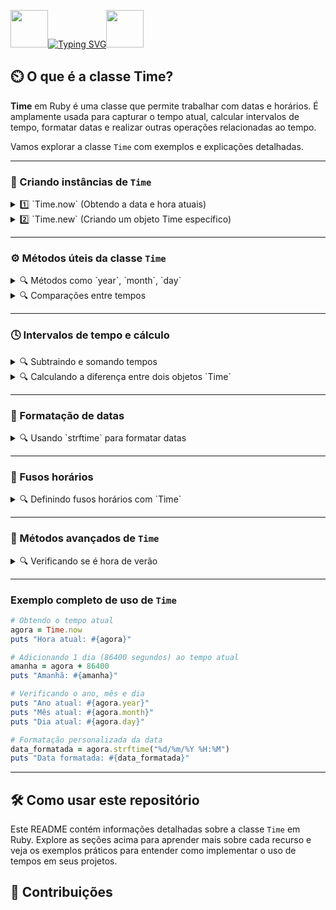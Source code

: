 <img align="margin-right: 100px;" src="https://static.wikia.nocookie.net/tibia/images/a/a9/Giant_Ruby.gif/revision/latest?cb=20181107134532&path-prefix=en&format=original" width="60" height="60">[![Typing SVG](https://readme-typing-svg.herokuapp.com?font=Oswald&weight=500&size=30&pause=1000&color=C00F0F&center=true&vCenter=true&width=435&lines=Times+em+Ruby)](https://git.io/typing-svg)<img align="margin-left: 100px;" src="https://static.wikia.nocookie.net/tibia/images/a/a9/Giant_Ruby.gif/revision/latest?cb=20181107134532&path-prefix=en&format=original" width="60" height="60">

<h2>⏲️ O que é a classe Time?</h2>

**Time** em Ruby é uma classe que permite trabalhar com datas e horários. É amplamente usada para capturar o tempo atual, calcular intervalos de tempo, formatar datas e realizar outras operações relacionadas ao tempo.

Vamos explorar a classe `Time` com exemplos e explicações detalhadas.

---

### 📌 Criando instâncias de `Time`

<details>
<summary>1️⃣ `Time.now` (Obtendo a data e hora atuais)</summary>

O método `Time.now` retorna o horário atual do sistema.

```ruby
time_atual = Time.now
puts time_atual  # Exibe a data e hora atuais
```

</details>

<details>
<summary>2️⃣ `Time.new` (Criando um objeto Time específico)</summary>

Podemos criar uma instância de `Time` para um horário específico usando `Time.new`.

```ruby
tempo_especifico = Time.new(2024, 9, 17, 10, 5, 0)
puts tempo_especifico  # Exibe: 2024-09-17 10:05:00
```

</details>

---

### ⚙️ Métodos úteis da classe `Time`

<details>
<summary>🔍 Métodos como `year`, `month`, `day`</summary>

A classe `Time` permite acessar atributos como ano, mês e dia de uma data.

```ruby
hora_atual = Time.now
puts hora_atual.year  # Exibe o ano atual
puts hora_atual.month # Exibe o mês atual
puts hora_atual.day   # Exibe o dia atual
```

</details>

<details>
<summary>🔍 Comparações entre tempos</summary>

Podemos comparar dois objetos `Time` usando os operadores `>`, `<`, `==`.

```ruby
tempo1 = Time.new(2024, 9, 17)
tempo2 = Time.now

if tempo1 > tempo2
  puts "O tempo1 é posterior a tempo2."
else
  puts "O tempo1 é anterior ou igual a tempo2."
end
```

</details>

---

### 🕓 Intervalos de tempo e cálculo

<details>
<summary>🔍 Subtraindo e somando tempos</summary>

É possível adicionar ou subtrair segundos de um objeto `Time` para calcular novos tempos.

```ruby
tempo_atual = Time.now
futuro = tempo_atual + 60  # Adiciona 60 segundos (1 minuto) ao tempo atual
passado = tempo_atual - 3600  # Subtrai 3600 segundos (1 hora) do tempo atual

puts futuro
puts passado
```

</details>

<details>
<summary>🔍 Calculando a diferença entre dois objetos `Time`</summary>

A diferença entre dois tempos retorna o número de segundos entre eles.

```ruby
inicio = Time.new(2024, 9, 17, 10, 0, 0)
fim = Time.now

diferenca = fim - inicio  # Retorna a diferença em segundos
puts "Diferença em segundos: #{diferenca}"
```

</details>

---

### 🔄 Formatação de datas

<details>
<summary>🔍 Usando `strftime` para formatar datas</summary>

O método `strftime` permite formatar um objeto `Time` em diferentes formatos de data e hora.

```ruby
tempo_atual = Time.now

# Formatar a data como "Dia/Mês/Ano Hora:Minuto"
formato_personalizado = tempo_atual.strftime("%d/%m/%Y %H:%M")
puts formato_personalizado
```

</details>

---

### 📅 Fusos horários

<details>
<summary>🔍 Definindo fusos horários com `Time`</summary>

Podemos definir ou verificar o fuso horário de um objeto `Time`.

```ruby
tempo_atual = Time.now
puts tempo_atual.zone  # Exibe o fuso horário (ex: "UTC", "GMT", etc.)

tempo_nova_york = Time.new(2024, 9, 17, 10, 0, 0, "-04:00")
puts tempo_nova_york  # Exibe a hora em Nova York (-4 horas UTC)
```

</details>

---

### 🧩 Métodos avançados de `Time`

<details>
<summary>🔍 Verificando se é hora de verão</summary>

Podemos verificar se uma data específica está dentro do horário de verão.

```ruby
tempo_atual = Time.now

if tempo_atual.dst?
  puts "Estamos no horário de verão!"
else
  puts "Não estamos no horário de verão."
end
```

</details>

---

### Exemplo completo de uso de `Time`

```ruby
# Obtendo o tempo atual
agora = Time.now
puts "Hora atual: #{agora}"

# Adicionando 1 dia (86400 segundos) ao tempo atual
amanha = agora + 86400
puts "Amanhã: #{amanha}"

# Verificando o ano, mês e dia
puts "Ano atual: #{agora.year}"
puts "Mês atual: #{agora.month}"
puts "Dia atual: #{agora.day}"

# Formatação personalizada da data
data_formatada = agora.strftime("%d/%m/%Y %H:%M")
puts "Data formatada: #{data_formatada}"
```

---

## 🛠️ Como usar este repositório

Este README contém informações detalhadas sobre a classe `Time` em Ruby. Explore as seções acima para aprender mais sobre cada recurso e veja os exemplos práticos para entender como implementar o uso de tempos em seus projetos.

## 🤝 Contribuições
